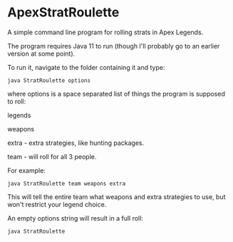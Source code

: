 # ApexStratRoulette

A simple command line program for rolling strats in Apex Legends.

The program requires Java 11 to run (though I'll probably go to an earlier version at some point).

To run it, navigate to the folder containing it and type:

    java StratRoulette options

where options is a space separated list of things the program is supposed to roll:

legends

weapons

extra - extra strategies, like hunting packages.

team - will roll for all 3 people.


For example:

    java StratRoulette team weapons extra

This will tell the entire team what weapons and extra strategies to use, but won't restrict your legend choice.

An empty options string will result in a full roll:

    java StratRoulette